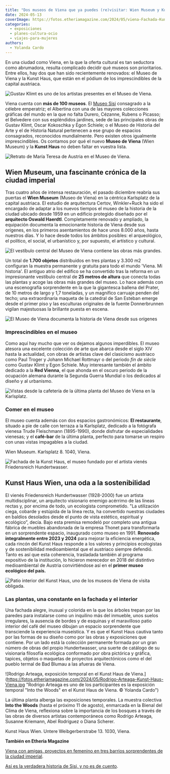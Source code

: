 ```yaml
---
title: "Dos museos de Viena que ya puedes (re)visitar: Wien Museum y Kunst Haus"
date: 2024-05-13
coverImage: https://fotos.etheriamagazine.com/2024/05/viena-Fachada-Kunst-Haus.jpg
categories: 
  - exposiciones
  - planes-cultura-ocio
  - viajes-para-mujeres
authors: 
  - Yolanda Cardo
---
```


En una ciudad como Viena, en la que la oferta cultural es tan seductora como abrumadora, 
resulta complicado decidir qué museos son prioritarios. Entre ellos, hay dos que han 
sido recientemente renovados: el Museo de Viena y la Kunst Haus, que están en el pódium 
de los imprescindibles de la capital austriaca. 

![Gustav Klimt es uno de los artistas presentes en el Museo de Viena.](https://fotos.etheriamagazine.com/2024/05/Klimt-Museo-Viena.jpg "Gustav Klimt es uno de los artistas presentes en el Museo de Viena. © Yolanda Cardo")

Viena cuenta con **más de 100 museos**. El [Museo 
Sisi](https://etheriamagazine.com/2022/09/07/museo-sisi-de-viena/) consagrado a la 
célebre emperatriz; el Albertina con una de las mayores colecciones gráficas del mundo 
en la que no falta Durero, Cézanne, Rubens o Picasso; el Belvedere con sus espléndidos 
jardines, sede de las principales obras de Gustav Klimt, Oscar Kokoschka y Egon Schiele; 
o el Museo de Historia del Arte y el de Historia Natural pertenecen a ese grupo de 
espacios consagrados, reconocidos mundialmente. Pero existen otros igualmente 
imprescindibles. Os contamos por qué el nuevo **Museo de Viena** (Wien Museum) y la 
**Kunst Haus** no deben faltar en vuestra lista. 

![Retrato de María Teresa de Austria en el Museo de Viena.](https://fotos.etheriamagazine.com/2024/05/Retrato-Maria-Teresa-Austria-Museo-Viena.jpg "Retrato de María Teresa de Austria en el Museo de Viena. © Yolanda Cardo")

## Wien Museum, una fascinante crónica de la ciudad imperial

Tras cuatro años de intensa restauración, el pasado diciembre reabría sus puertas el 
**Wien Museum** (Museo de Viena) en la céntrica Karlsplatz de la capital austriaca. El 
estudio de arquitectura Certov, Winkler+Ruck ha sido el encargado de adaptar a los 
nuevos tiempos el museo de la historia de la ciudad ubicado desde 1959 en un edificio 
protegido diseñado por el **arquitecto Oswald Haerdtl**. Completamente renovado y 
ampliado, la equipación documenta la emocionante historia de Viena desde sus orígenes, 
en los primeros asentamientos de hace unos 8.000 años, hasta nuestros días. Y lo hace 
desde todos los ámbitos posibles: el arqueológico, el político, el social, el 
urbanístico y, por supuesto, el artístico y cultural. 

![El vestíbulo central del Museo de Viena contiene las obras más grandes.](https://fotos.etheriamagazine.com/2024/05/vestibulo-museo-viena.jpg "El vestíbulo central del Museo de Viena contiene las obras más grandes. © Yolanda Cardo")

Un total de **1.700 objetos** distribuidos en tres plantas y 3.300 m2 configuran la 
muestra permanente y gratuita para todo el mundo 'Viena. Mi historia'. El antiguo atrio 
del edifico se ha convertido tras la reforma en un impresionante vestíbulo central de 
**25 metros de altura** que conecta todas las plantas y acoge las obras más grandes del 
museo. Lo hace además con una escenografía sorprendente en la que la gigantesca ballena 
del Prater, de 10 metros de largo y 1,7 toneladas, y un magnífico carruaje penden del 
techo; una extraordinaria maqueta de la catedral de San Esteban emerge desde el primer 
piso y las esculturas originales de la fuente Donnerbrunnen vigilan majestuosas la 
brillante puesta en escena. 

![El Museo de Viena documenta la historia de Viena desde sus orígenes](https://fotos.etheriamagazine.com/2024/05/museo-viena.jpg "El Museo de Viena documenta la historia de Viena desde sus orígenes. © Yolanda Cardo")

### Imprescindibles en el museo

Como aquí hay mucho que ver os dejamos algunos imperdibles. El museo atesora una 
excelente colección de arte que abarca desde el siglo XIV hasta la actualidad, con obras 
de artistas clave del clasicismo austriaco como Paul Troger y Johann Michael Rottmayr o 
del periodo _fin de siècle_ como Gustav Klimt y Egon Schiele. Muy interesante también el 
ámbito dedicado a la **Red Vienna**, el que ahonda en el oscuro periodo de la ocupación 
alemana durante la Segunda Guerra Mundial o los dedicados al diseño y al urbanismo. 

![Vistas desde la cafetería de la última planta del Museo de Viena en la Karlsplatz.](https://fotos.etheriamagazine.com/2024/05/Vistas-cafeteria-Museo-Viena.jpg "Vistas desde la cafetería de la última planta del Museo de Viena en la Karlsplatz. © Yolanda Cardo")

### Comer en el museo

El museo cuenta además con dos espacios gastronómicos: **El restaurante**, situado a pie 
de calle con terraza a la Karlsplatz, dedicado a la fotógrafa vienesa Trude Fleischmann 
(1895-1990), donde disfrutar de especialidades vienesas; y el **café-bar** de la última 
planta, perfecto para tomarse un respiro con unas vistas impagables a la ciudad. 

Wien Museum. Karlsplatz 8. 1040, Viena. 

![Fachada de la Kunst Haus, el museo fundado por el artista vienés Friedensreich Hundertwasser.](https://fotos.etheriamagazine.com/2024/05/viena-Fachada-Kunst-Haus.jpg "Fachada de la Kunst Haus, el museo fundado por Friedensreich Hundertwasser. © Yolanda Cardo")

## Kunst Haus Wien, una oda a la sostenibilidad

El vienés Friedensreich Hundertwasser (1928-2000) fue un artista multidisciplinar, un 
arquitecto visionario enemigo acérrimo de las líneas rectas y, por encima de todo, un 
ecologista comprometido. "La utilización ciega, cobarde y estúpida de la línea recta, ha 
convertido nuestras ciudades en baldíos desolados desde el punto de vista estético, 
espiritual y ecológico”, decía. Bajo esta premisa remodeló por completo una antigua 
fábrica de muebles abandonada de la empresa Thonet para transformarla en un sorprendente 
espacio, inaugurado como museo en 1991. **Renovado integralmente entre 2023 y 2024** 
para mejorar la eficiencia energética, cada rincón del Kunst Haus responde a los valores 
y principios ecologistas y de sostenibilidad medioambiental que el austriaco siempre 
defendió. Tanto es así que esta coherencia, trasladada también al programa expositivo de 
la institución, lo hicieron merecedor en 2018 del distintivo medioambiental de Austria 
convirtiéndose así en el **primer museo ecológico del país.** 

![Patio interior del Kunst Haus, uno de los museos de Viena de visita obligada.](https://fotos.etheriamagazine.com/2024/05/viena-Patio-Kunst-Haus.jpg "Patio interior del Kunst Haus. © Yolanda Cardo")

### Las plantas, una constante en la fachada y el interior

Una fachada alegre, inusual y colorida en la que los árboles trepan por las paredes para 
instalarse como un inquilino más del inmueble, unos suelos irregulares, la ausencia de 
bordes y de esquinas y el maravilloso patio interior del café del museo dibujan un 
espacio sorprendente que transciende la experiencia museística. Y es que el Kunst Haus 
cautiva tanto por las formas de su diseño como por las obras y exposiciones que 
contiene. Por un lado está la colección permanente formada por un gran número de obras 
del propio Hundertwasser, una suerte de catálogo de su visionaria filosofía ecológica 
conformado por obra pictórica y gráfica, tapices, objetos o maquetas de proyectos 
arquitectónicos como el del pueblo termal de Bad Blumau a las afueras de Viena. 

![Rodrigo Arteaga, exposición temporal en el Kunst Haus de Viena.](https://fotos.etheriamagazine.com/2024/05/Rodrigo-Arteaga-Kunst-Haus-Viena.jpg "Rodrigo Arteaga es uno de los participantes es la exposición temporal "Into the Woods" en el Kunst Haus de Viena. © Yolanda Cardo")

La última planta alberga las exposiciones temporales. La muestra colectiva **Into the 
Woods** (hasta el próximo 11 de agosto), enmarcada en la Bienal del Clima de Viena, 
reflexiona sobre la importancia de los bosques a través de las obras de diversos 
artistas contemporáneos como Rodrigo Arteaga, Susanne Kriemann, Abel Rodríguez o Diana 
Scherer. 

Kunst Haus Wien. Untere Weibgerberstrabe 13. 1030, Viena. 

**También en Etheria Magazine** 

[Viena con amigas, proyectos en femenino en tres barrios sorprendentes de la ciudad 
imperial](https://etheriamagazine.com/2024/04/26/tres-barrios-viena-con-emprendedoras/). 

[Así es la verdadera historia de Sisi, y no es de 
cuento](https://etheriamagazine.com/2022/09/07/museo-sisi-de-viena/).
